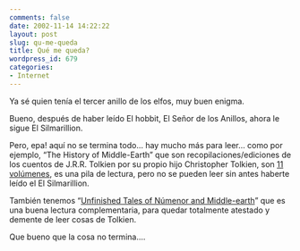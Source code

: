 ```yaml
---
comments: false
date: 2002-11-14 14:22:22
layout: post
slug: qu-me-queda
title: Qué me queda?
wordpress_id: 679
categories:
- Internet
---
```


Ya sé quien tenía el tercer anillo de los elfos, muy buen enigma.





Bueno, después de haber leído El hobbit, El Señor de los Anillos, ahora le sigue El Silmarillion.





Pero, epa! aquí no se termina todo… hay mucho más para leer… como por ejemplo, “The History of Middle-Earth” que son recopilaciones/ediciones de los cuentos de J.R.R. Tolkien por su propio hijo Christopher Tolkien, son [11 volúmenes](http://www.amazon.com/exec/obidos/search-handle-form/002-1607049-2986424), es una pila de lectura, pero no se pueden leer sin antes haberte leído el El Silmarillion.





También tenemos “[Unfinished Tales of Númenor and Middle-earth](http://www.amazon.com/exec/obidos/ASIN/0345357116/ref=pd_ecc_rvi_3/002-1607049-2986424)” que es una buena lectura complementaria, para quedar totalmente atestado y demente de leer cosas de Tolkien.





Que bueno que la cosa no termina….




 
